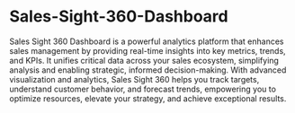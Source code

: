 # Sales-Sight-360-Dashboard

Sales Sight 360 Dashboard is a powerful analytics platform that enhances sales management by providing real-time insights into key metrics, trends, and KPIs. It unifies critical data across your sales ecosystem, simplifying analysis and enabling strategic, informed decision-making. With advanced visualization and analytics, Sales Sight 360 helps you track targets, understand customer behavior, and forecast trends, empowering you to optimize resources, elevate your strategy, and achieve exceptional results.
